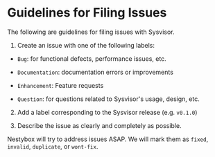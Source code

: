 Guidelines for Filing Issues
============================

The following are guidelines for filing issues with Sysvisor.

1) Create an issue with one of the following labels:

* `Bug`: for functional defects, performance issues, etc.

* `Documentation`: documentation errors or improvements

* `Enhancement`: Feature requests

* `Question`: for questions related to Sysvisor's usage, design, etc.


2) Add a label corresponding to the Sysvisor release (e.g. `v0.1.0`)

3) Describe the issue as clearly and completely as possible.


Nestybox will try to address issues ASAP. We will mark them
as `fixed`, `invalid`, `duplicate`, or `wont-fix`.
